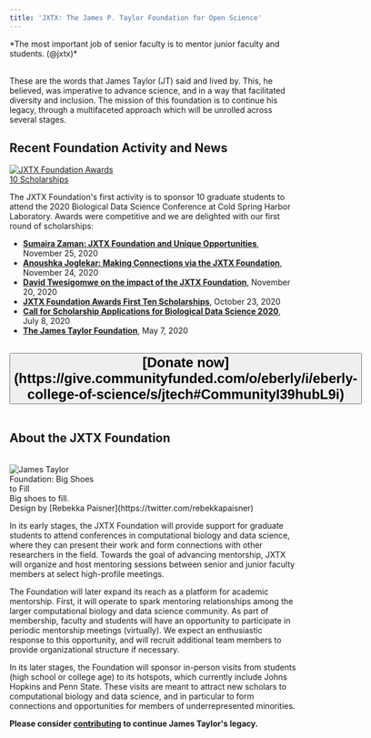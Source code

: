 ```yaml
---
title: 'JXTX: The James P. Taylor Foundation for Open Science'
---
```


<div class="text-right"> *The most important job of senior faculty is to mentor junior faculty and students. (@jxtx)*</div>

<br />

These are the words that James Taylor (JT) said and lived by. This, he believed, was imperative to advance science, and in a way that facilitated diversity and inclusion. The mission of this foundation is to continue his legacy, through a multifaceted approach which will be unrolled across several stages.

## Recent Foundation Activity and News

[<img class="float-right" src="/src/news/2020-10-jxtx-awardees/awardees-thumb.png" alt="JXTX Foundation Awards 10 Scholarships" style="max-width: 12rem" />](/src/news/2020-10-jxtx-awardees/index.md)

The JXTX Foundation's first activity is to sponsor 10 graduate students to attend the 2020 Biological Data Science Conference at Cold Spring Harbor Laboratory.  Awards were competitive and we are delighted with our first round of scholarships:

* **[Sumaira Zaman: JXTX Foundation and Unique Opportunities](/src/news/2020-11-jxtx-zaman/index.md)**, November 25, 2020
* **[Anoushka Joglekar: Making Connections via the JXTX Foundation](/src/news/2020-11-jxtx-joglekar/index.md)**, November 24, 2020
* **[David Twesigomwe on the impact of the JXTX Foundation](/src/news/2020-11-jxtx-twesigomwe/index.md)**, November 20, 2020
* **[JXTX Foundation Awards First Ten Scholarships](/src/news/2020-10-jxtx-awardees/index.md)**, October 23, 2020
* **[Call for Scholarship Applications for Biological Data Science 2020](/news/2020-07-bds-scholarships/index.md)**, July 8, 2020
* **[The James Taylor Foundation](/news/2020-05-jtech/index.md)**, May 7, 2020

<br />

<div class="text-center">
<button type="button" class="btn btn-secondary" style="font-size: x-large; font-weight: 600;">
[Donate now](https://give.communityfunded.com/o/eberly/i/eberly-college-of-science/s/jtech#CommunityI39hubL9i)</button>
</div>

<br />


## About the JXTX Foundation

<div class="float-left">
<br />
  <img src="/src/jxtx/jtech-shoes-400.png" alt="James Taylor Foundation: Big Shoes to Fill" style="max-width: 10rem" /><br />
  <div class="small text-left">Big shoes to fill. <br />Design by [Rebekka Paisner](https://twitter.com/rebekkapaisner)</div>
</div>

In its early stages, the JXTX Foundation will provide support for graduate students to attend conferences in computational biology and data science, where they can present their work and form connections with other researchers in the field. Towards the goal of advancing mentorship, JXTX will organize and host mentoring sessions between senior and junior faculty members at select high-profile meetings.

The Foundation will later expand its reach as a platform for academic mentorship. First, it will operate to spark mentoring relationships among the larger computational biology and data science community. As part of membership, faculty and students will have an opportunity to participate in periodic mentorship meetings (virtually). We expect an enthusiastic response to this opportunity, and will recruit additional team members to provide organizational structure if necessary.

In its later stages, the Foundation will sponsor in-person visits from students (high school or college age) to its hotspots, which currently include Johns Hopkins and Penn State. These visits are meant to attract new scholars to computational biology and data science, and in particular to form connections and opportunities for members of underrepresented minorities.

**Please consider [contributing](https://give.communityfunded.com/o/eberly/i/eberly-college-of-science/s/jtech#CommunityI39hubL9i) to continue James Taylor's legacy.**


